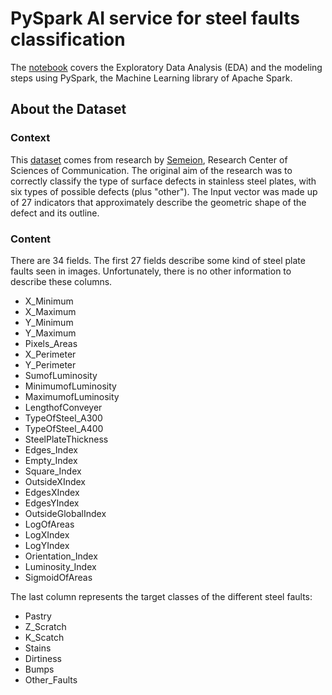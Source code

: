 # PySpark AI service for steel faults classification 

The [notebook](https://github.com/RihabFekii/PySpark-AI-service_Data-processing-NiFi/blob/master/PySpark/PySpark_Steel_faults_Classification.ipynb) covers the Exploratory Data Analysis (EDA) and the modeling steps using PySpark, the Machine Learning library of Apache Spark.  


## About the Dataset

### Context
This [dataset](https://github.com/RihabFekii/PySpark-AI-service_Data-processing-NiFi/tree/master/PySpark/dataset) comes from research by [Semeion](http://www.semeion.it/wordpress/en/), Research Center of Sciences of Communication. The original aim of the research was to correctly classify the type of surface defects in stainless steel plates, with six types of possible defects (plus "other"). The Input vector was made up of 27 indicators that approximately describe the geometric shape of the defect and its outline.

### Content
There are 34 fields. The first 27 fields describe some kind of steel plate faults seen in images. Unfortunately, there is no other information to describe these columns.

- X_Minimum
- X_Maximum
- Y_Minimum
- Y_Maximum
- Pixels_Areas
- X_Perimeter
- Y_Perimeter
- SumofLuminosity
- MinimumofLuminosity
- MaximumofLuminosity
- LengthofConveyer
- TypeOfSteel_A300
- TypeOfSteel_A400
- SteelPlateThickness
- Edges_Index
- Empty_Index
- Square_Index
- OutsideXIndex
- EdgesXIndex
- EdgesYIndex
- OutsideGlobalIndex
- LogOfAreas
- LogXIndex
- LogYIndex
- Orientation_Index
- Luminosity_Index
- SigmoidOfAreas

The last column represents the target classes of the different steel faults: 

- Pastry
- Z_Scratch
- K_Scatch
- Stains
- Dirtiness
- Bumps
- Other_Faults



 